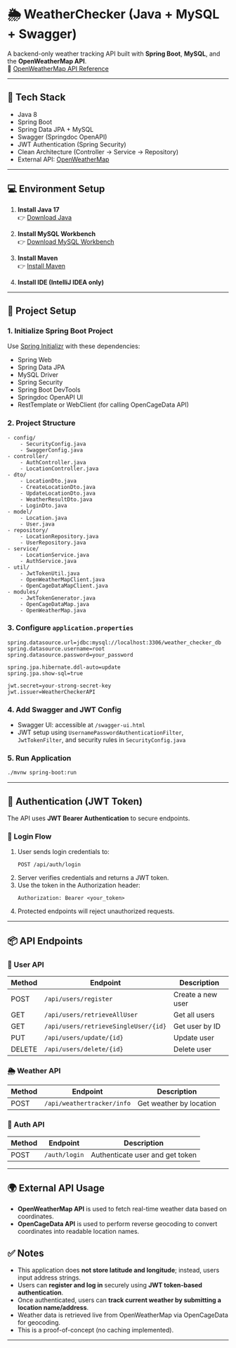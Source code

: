 # 🌦️ WeatherChecker (Java + MySQL + Swagger)

A backend-only weather tracking API built with **Spring Boot**, **MySQL**, and the **OpenWeatherMap API**.  
🔗 [OpenWeatherMap API Reference](https://openweathermap.org/api/one-call-3)

---

## 🔧 Tech Stack

- Java 8
- Spring Boot
- Spring Data JPA + MySQL
- Swagger (Springdoc OpenAPI)
- JWT Authentication (Spring Security)
- Clean Architecture (Controller → Service → Repository)
- External API: [OpenWeatherMap](https://openweathermap.org/)

---

## 💻 Environment Setup

1. **Install Java 17**  
   👉 [Download Java](https://www.oracle.com/java/technologies/javase/jdk17-archive-downloads.html)

2. **Install MySQL Workbench**  
   👉 [Download MySQL Workbench](https://dev.mysql.com/downloads/workbench/)

3. **Install Maven**  
   👉 [Install Maven](https://maven.apache.org/install.html)

4. **Install IDE (IntelliJ IDEA only)**

---

## 🚀 Project Setup

### 1. Initialize Spring Boot Project

Use [Spring Initializr](https://start.spring.io/) with these dependencies:
- Spring Web
- Spring Data JPA
- MySQL Driver
- Spring Security
- Spring Boot DevTools
- Springdoc OpenAPI UI
- RestTemplate or WebClient (for calling OpenCageData API)

### 2. Project Structure

```
- config/
    - SecurityConfig.java
    - SwaggerConfig.java
- controller/
    - AuthController.java
    - LocationController.java
- dto/
    - LocationDto.java
    - CreateLocationDto.java
    - UpdateLocationDto.java
    - WeatherResultDto.java
    - LoginDto.java
- model/
    - Location.java
    - User.java
- repository/
    - LocationRepository.java
    - UserRepository.java
- service/
    - LocationService.java
    - AuthService.java
- util/
    - JwtTokenUtil.java
    - OpenWeatherMapClient.java
    - OpenCageDataMapClient.java
- modules/
    - JwtTokenGenerator.java
    - OpenCageDataMap.java
    - OpenWeatherMap.java
```

### 3. Configure `application.properties`
```properties
spring.datasource.url=jdbc:mysql://localhost:3306/weather_checker_db
spring.datasource.username=root
spring.datasource.password=your_password

spring.jpa.hibernate.ddl-auto=update
spring.jpa.show-sql=true

jwt.secret=your-strong-secret-key
jwt.issuer=WeatherCheckerAPI
```

### 4. Add Swagger and JWT Config
- Swagger UI: accessible at `/swagger-ui.html`
- JWT setup using `UsernamePasswordAuthenticationFilter`, `JwtTokenFilter`, and security rules in `SecurityConfig.java`

### 5. Run Application
```bash
./mvnw spring-boot:run
```

---

## 🔐 Authentication (JWT Token)

The API uses **JWT Bearer Authentication** to secure endpoints.

### 🔑 Login Flow

1. User sends login credentials to:
   ```
   POST /api/auth/login
   ```
2. Server verifies credentials and returns a JWT token.
3. Use the token in the Authorization header:
   ```
   Authorization: Bearer <your_token>
   ```
4. Protected endpoints will reject unauthorized requests.

---

## 📦 API Endpoints

### 👤 User API
| Method | Endpoint                           | Description             |
|--------|------------------------------------|-------------------------|
| POST   | `/api/users/register`              | Create a new user       |
| GET    | `/api/users/retrieveAllUser`       | Get all users           |
| GET    | `/api/users/retrieveSingleUser/{id}`| Get user by ID          |
| PUT    | `/api/users/update/{id}`           | Update user             |
| DELETE | `/api/users/delete/{id}`           | Delete user             | Delete user             |

### 🌦️ Weather API
| Method | Endpoint                        | Description             |
|--------|----------------------------------|-------------------------|
| POST   | `/api/weathertracker/info`       | Get weather by location |

### 🔐 Auth API
| Method | Endpoint              | Description                    |
|--------|-----------------------|--------------------------------|
| POST   | `/auth/login`         | Authenticate user and get token|
---

## 🌍 External API Usage

- **OpenWeatherMap API** is used to fetch real-time weather data based on coordinates.
- **OpenCageData API** is used to perform reverse geocoding to convert coordinates into readable location names.

## ✅ Notes

- This application does **not store latitude and longitude**; instead, users input address strings.
- Users can **register and log in** securely using **JWT token-based authentication**.
- Once authenticated, users can **track current weather by submitting a location name/address**.
- Weather data is retrieved live from OpenWeatherMap via OpenCageData for geocoding.
- This is a proof-of-concept (no caching implemented).

---

